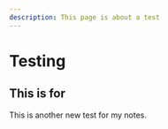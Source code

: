 ```yaml
---
description: This page is about a test
---
```


# Testing

## This is for

This is another new test for my notes.

